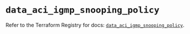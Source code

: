 # `data_aci_igmp_snooping_policy`

Refer to the Terraform Registry for docs: [`data_aci_igmp_snooping_policy`](https://registry.terraform.io/providers/ciscodevnet/aci/2.17.0/docs/data-sources/igmp_snooping_policy).
